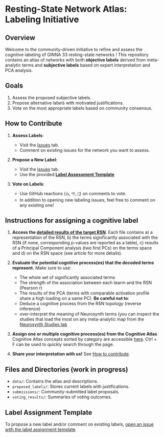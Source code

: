 # Resting-State Network Atlas: Labeling Initiative

## Overview
Welcome to the community-driven initiative to refine and assess the cognitive labeling of GINNA 33 resting-state networks ! This repository contains an atlas of networks with both **objective labels** derived from meta-analytic terms and **subjective labels** based on expert interpretation and PCA analysis.

## Goals
1. Assess the proposed subjective labels.
2. Propose alternative labels with motivated justifications.
3. Vote on the most appropriate labels based on community consensus.

## How to Contribute
1. **Assess Labels**:
   - Visit the [Issues](../../../issues) tab.
   - Comment on existing issues for the network you want to assess.

2. **Propose a New Label**:
   - Visit the [Issues](../../../issues) tab.
   - Use the provided [**Label Assessment Template**]((../../../issues/new?assignees=&labels=&projects=&template=label-assessment.md&title=%5BLABELING%5D+RSNXX+-+LABEL))

3. **Vote on Labels**:
   - Use GitHub reactions (`👍`, `👎`, `🧐`) on comments to vote.
   - In addition to opening new labeling issues, feel free to comment on any existing one!

## Instructions for assigning a cognitive label
   1. **Access the [detailed results of the target RSN](/decoding_results)**. Each file contains a) a representation of the RSN, b) the terms significantly associated with the RSN (if none, corresponding p-values are reported as a table), c) results of a Principal Component analysis (two first PCs) on the terms space and d) on the RSN space (see article for more details).

   2. **Evaluate the potential cognitive process(es) that the decoded terms represent.**
      Make sure to use:
        - The whole set of significantly associated terms
        - The strength of the association between each tearm and the RSN (Pearson r)
        - The results of the PCA (terms with comparable activation profile share a high loading on a same PC).
      **Be careful not to**:
         - Deduce a cognitive process from the RSN topology (reverse inference)
         -  over-interpret the meaning of Neurosynth terms (you can inspect the studies that load the most on any meta-analytic map from the [Neurosynth Studies tab](https://www.neurosynth.org/analyses/terms/face)
           
   3. **Assign one or multiple cognitive process(es) from the Cognitive Atlas**
      Cognitive Atlas concepts sorted by category are accessible [here](https://www.cognitiveatlas.org/concepts/categories/all). Ctrl + F can be used to quickly search through the page.

   4. **Share your interpretation with us!** See [How to contribute](##-How-to-Contribute).
      

## Files and Directories (**work in progress**)
- `data/`: Contains the atlas and descriptions.
- `proposed_labels/`: Stores current labels with justifications.
- `submissions/`: Community-submitted label proposals.
- `voting_results/`: Summaries of voting outcomes.

## Label Assignment Template
To propose a new label and/or comment on existing labels, [open an issue with the label assignment template](../../../issues/new?assignees=&labels=&projects=&template=label-assessment.md&title=%5BLABELING%5D+RSNXX+-+LABEL).
